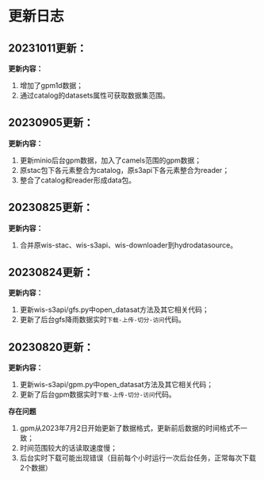 <!--
 * @Author: Wenyu Ouyang
 * @Date: 2024-03-28 09:39:58
 * @LastEditTime: 2024-05-20 20:46:15
 * @LastEditors: Wenyu Ouyang
 * @Description: 
 * @FilePath: \hydrodatasource\docs\changelog.md
 * Copyright (c) 2023-2024 Wenyu Ouyang. All rights reserved.
-->
# 更新日志

## 20231011更新：
**更新内容：**
1. 增加了gpm1d数据；
2. 通过catalog的datasets属性可获取数据集范围。

## 20230905更新：
**更新内容：**
1. 更新minio后台gpm数据，加入了camels范围的gpm数据；
2. 原stac包下各元素整合为catalog，原s3api下各元素整合为reader；
3. 整合了catalog和reader形成data包。

## 20230825更新：
**更新内容：**
1. 合并原wis-stac、wis-s3api、wis-downloader到hydrodatasource。

## 20230824更新：
**更新内容：**
1. 更新wis-s3api/gfs.py中open_datasat方法及其它相关代码；
2. 更新了后台gfs降雨数据实时`下载-上传-切分-访问`代码。

## 20230820更新：
**更新内容：**
1. 更新wis-s3api/gpm.py中open_datasat方法及其它相关代码；
2. 更新了后台gpm数据实时`下载-上传-切分-访问`代码。

**存在问题**
1. gpm从2023年7月2日开始更新了数据格式，更新前后数据的时间格式不一致；
2. 时间范围较大的话读取速度慢；
3. 后台实时下载可能出现错误（目前每个小时运行一次后台任务，正常每次下载2个数据）


